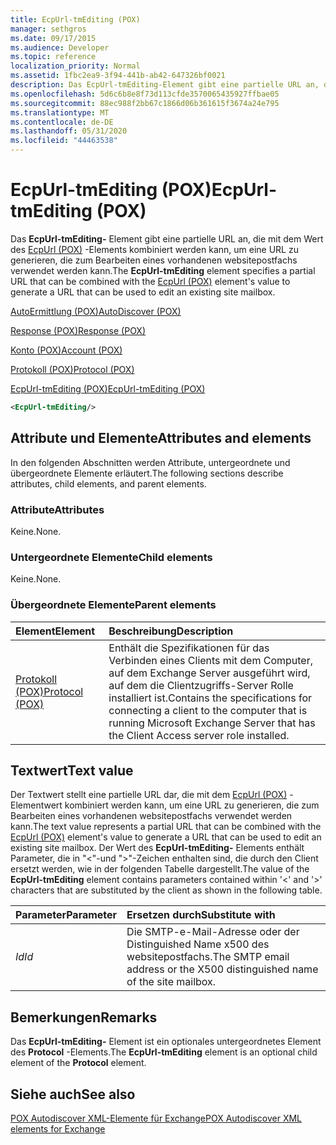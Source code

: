 ```yaml
---
title: EcpUrl-tmEditing (POX)
manager: sethgros
ms.date: 09/17/2015
ms.audience: Developer
ms.topic: reference
localization_priority: Normal
ms.assetid: 1fbc2ea9-3f94-441b-ab42-647326bf0021
description: Das EcpUrl-tmEditing-Element gibt eine partielle URL an, die mit dem Wert des EcpUrl (POX)-Elements kombiniert werden kann, um eine URL zu generieren, die zum Bearbeiten eines vorhandenen websitepostfachs verwendet werden kann.
ms.openlocfilehash: 5d6c6b8e8f73d113cfde3570065435927ffbae05
ms.sourcegitcommit: 88ec988f2bb67c1866d06b361615f3674a24e795
ms.translationtype: MT
ms.contentlocale: de-DE
ms.lasthandoff: 05/31/2020
ms.locfileid: "44463538"
---
```

# <a name="ecpurl-tmediting-pox"></a><span data-ttu-id="0d4ce-103">EcpUrl-tmEditing (POX)</span><span class="sxs-lookup"><span data-stu-id="0d4ce-103">EcpUrl-tmEditing (POX)</span></span>

<span data-ttu-id="0d4ce-104">Das **EcpUrl-tmEditing-** Element gibt eine partielle URL an, die mit dem Wert des [EcpUrl (POX)](ecpurl-pox.md) -Elements kombiniert werden kann, um eine URL zu generieren, die zum Bearbeiten eines vorhandenen websitepostfachs verwendet werden kann.</span><span class="sxs-lookup"><span data-stu-id="0d4ce-104">The **EcpUrl-tmEditing** element specifies a partial URL that can be combined with the [EcpUrl (POX)](ecpurl-pox.md) element's value to generate a URL that can be used to edit an existing site mailbox.</span></span> 
  
[<span data-ttu-id="0d4ce-105">AutoErmittlung (POX)</span><span class="sxs-lookup"><span data-stu-id="0d4ce-105">AutoDiscover (POX)</span></span>](autodiscover-pox.md)
  
[<span data-ttu-id="0d4ce-106">Response (POX)</span><span class="sxs-lookup"><span data-stu-id="0d4ce-106">Response (POX)</span></span>](response-pox.md)
  
[<span data-ttu-id="0d4ce-107">Konto (POX)</span><span class="sxs-lookup"><span data-stu-id="0d4ce-107">Account (POX)</span></span>](account-pox.md)
  
[<span data-ttu-id="0d4ce-108">Protokoll (POX)</span><span class="sxs-lookup"><span data-stu-id="0d4ce-108">Protocol (POX)</span></span>](protocol-pox.md)
  
[<span data-ttu-id="0d4ce-109">EcpUrl-tmEditing (POX)</span><span class="sxs-lookup"><span data-stu-id="0d4ce-109">EcpUrl-tmEditing (POX)</span></span>](ecpurl-tmediting-pox.md)
  
```XML
<EcpUrl-tmEditing/>
```

## <a name="attributes-and-elements"></a><span data-ttu-id="0d4ce-110">Attribute und Elemente</span><span class="sxs-lookup"><span data-stu-id="0d4ce-110">Attributes and elements</span></span>

<span data-ttu-id="0d4ce-111">In den folgenden Abschnitten werden Attribute, untergeordnete und übergeordnete Elemente erläutert.</span><span class="sxs-lookup"><span data-stu-id="0d4ce-111">The following sections describe attributes, child elements, and parent elements.</span></span>
  
### <a name="attributes"></a><span data-ttu-id="0d4ce-112">Attribute</span><span class="sxs-lookup"><span data-stu-id="0d4ce-112">Attributes</span></span>

<span data-ttu-id="0d4ce-113">Keine.</span><span class="sxs-lookup"><span data-stu-id="0d4ce-113">None.</span></span>
  
### <a name="child-elements"></a><span data-ttu-id="0d4ce-114">Untergeordnete Elemente</span><span class="sxs-lookup"><span data-stu-id="0d4ce-114">Child elements</span></span>

<span data-ttu-id="0d4ce-115">Keine.</span><span class="sxs-lookup"><span data-stu-id="0d4ce-115">None.</span></span>
  
### <a name="parent-elements"></a><span data-ttu-id="0d4ce-116">Übergeordnete Elemente</span><span class="sxs-lookup"><span data-stu-id="0d4ce-116">Parent elements</span></span>

|<span data-ttu-id="0d4ce-117">**Element**</span><span class="sxs-lookup"><span data-stu-id="0d4ce-117">**Element**</span></span>|<span data-ttu-id="0d4ce-118">**Beschreibung**</span><span class="sxs-lookup"><span data-stu-id="0d4ce-118">**Description**</span></span>|
|:-----|:-----|
|[<span data-ttu-id="0d4ce-119">Protokoll (POX)</span><span class="sxs-lookup"><span data-stu-id="0d4ce-119">Protocol (POX)</span></span>](protocol-pox.md) <br/> |<span data-ttu-id="0d4ce-120">Enthält die Spezifikationen für das Verbinden eines Clients mit dem Computer, auf dem Exchange Server ausgeführt wird, auf dem die Clientzugriffs-Server Rolle installiert ist.</span><span class="sxs-lookup"><span data-stu-id="0d4ce-120">Contains the specifications for connecting a client to the computer that is running Microsoft Exchange Server that has the Client Access server role installed.</span></span>  <br/> |
   
## <a name="text-value"></a><span data-ttu-id="0d4ce-121">Textwert</span><span class="sxs-lookup"><span data-stu-id="0d4ce-121">Text value</span></span>

<span data-ttu-id="0d4ce-122">Der Textwert stellt eine partielle URL dar, die mit dem [EcpUrl (POX)](ecpurl-pox.md) -Elementwert kombiniert werden kann, um eine URL zu generieren, die zum Bearbeiten eines vorhandenen websitepostfachs verwendet werden kann.</span><span class="sxs-lookup"><span data-stu-id="0d4ce-122">The text value represents a partial URL that can be combined with the [EcpUrl (POX)](ecpurl-pox.md) element's value to generate a URL that can be used to edit an existing site mailbox.</span></span> <span data-ttu-id="0d4ce-123">Der Wert des **EcpUrl-tmEditing-** Elements enthält Parameter, die in "<"-und ">"-Zeichen enthalten sind, die durch den Client ersetzt werden, wie in der folgenden Tabelle dargestellt.</span><span class="sxs-lookup"><span data-stu-id="0d4ce-123">The value of the **EcpUrl-tmEditing** element contains parameters contained within '<' and '>' characters that are substituted by the client as shown in the following table.</span></span> 
  
|<span data-ttu-id="0d4ce-124">**Parameter**</span><span class="sxs-lookup"><span data-stu-id="0d4ce-124">**Parameter**</span></span>|<span data-ttu-id="0d4ce-125">**Ersetzen durch**</span><span class="sxs-lookup"><span data-stu-id="0d4ce-125">**Substitute with**</span></span>|
|:-----|:-----|
| <span data-ttu-id="0d4ce-126">_Id_</span><span class="sxs-lookup"><span data-stu-id="0d4ce-126">_Id_</span></span> <br/> |<span data-ttu-id="0d4ce-127">Die SMTP-e-Mail-Adresse oder der Distinguished Name x500 des websitepostfachs.</span><span class="sxs-lookup"><span data-stu-id="0d4ce-127">The SMTP email address or the X500 distinguished name of the site mailbox.</span></span>  <br/> |
   
## <a name="remarks"></a><span data-ttu-id="0d4ce-128">Bemerkungen</span><span class="sxs-lookup"><span data-stu-id="0d4ce-128">Remarks</span></span>

<span data-ttu-id="0d4ce-129">Das **EcpUrl-tmEditing-** Element ist ein optionales untergeordnetes Element des **Protocol** -Elements.</span><span class="sxs-lookup"><span data-stu-id="0d4ce-129">The **EcpUrl-tmEditing** element is an optional child element of the **Protocol** element.</span></span> 
  
## <a name="see-also"></a><span data-ttu-id="0d4ce-130">Siehe auch</span><span class="sxs-lookup"><span data-stu-id="0d4ce-130">See also</span></span>



[<span data-ttu-id="0d4ce-131">POX Autodiscover XML-Elemente für Exchange</span><span class="sxs-lookup"><span data-stu-id="0d4ce-131">POX Autodiscover XML elements for Exchange</span></span>](pox-autodiscover-xml-elements-for-exchange.md)


